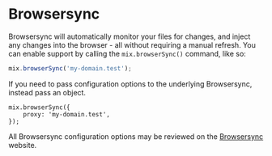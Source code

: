 # Browsersync

Browsersync will automatically monitor your files for changes, and inject any changes into the browser - all without requiring a manual refresh. 
You can enable support by calling the `mix.browserSync()` command, like so:

```js
mix.browserSync('my-domain.test');
```

If you need to pass configuration options to the underlying Browsersync, instead pass an object.

```
mix.browserSync({
    proxy: 'my-domain.test',
});
```

All Browsersync configuration options may be reviewed on the [Browsersync](https://browsersync.io/docs/options/) website.

